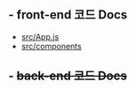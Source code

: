 ## - front-end 코드 Docs
- [src/App.js](https://github.com/Bam-j/boardrule-boardrule/blob/main/front-end/docs/App.md)
- [src/components]()

## - <del>back-end 코드 Docs</del>